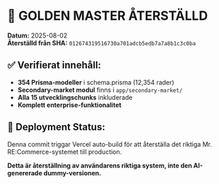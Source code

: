 # 🎯 GOLDEN MASTER ÅTERSTÄLLD

**Datum:** 2025-08-02  
**Återställd från SHA:** `012674319516730a701adcb5edb7a7a8b1c3c0ba`

## ✅ Verifierat innehåll:
- **354 Prisma-modeller** i schema.prisma (12,354 rader)
- **Secondary-market modul** finns i `app/secondary-market/`
- **Alla 15 utvecklingschunks** inkluderade
- **Komplett enterprise-funktionalitet**

## 🚀 Deployment Status:
Denna commit triggar Vercel auto-build för att återställa det riktiga Mr. RE:Commerce-systemet till production.

**Detta är återställning av användarens riktiga system, inte den AI-genererade dummy-versionen.**
